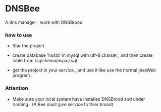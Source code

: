 # DNSBee

A dns manager , work with DNSBrood  


### how to use

* Star the project

* create database 'hostd' in mysql with utf-8 charset , and then create table from /sqlchema/mysql.sql

* get the project in your service , and use it like use the normal javaWeb progrem .  
 
### Attention

* Make sure your local system have installed DNSBrood and under running . (A Bee must give service to thier brood)
